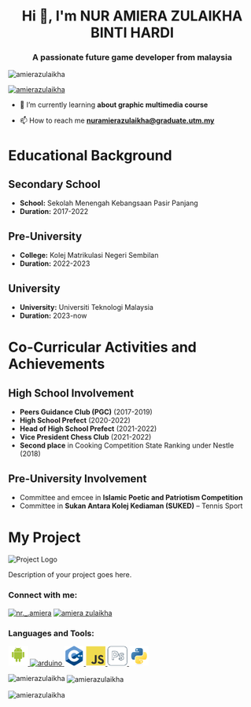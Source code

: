<h1 align="center">Hi 👋, I'm NUR AMIERA ZULAIKHA BINTI HARDI</h1>
<h3 align="center">A passionate future game developer from malaysia</h3>

<p align="left"> <img src="https://komarev.com/ghpvc/?username=amierazulaikha&label=Profile%20views&color=0e75b6&style=flat" alt="amierazulaikha" /> </p>

<p align="left"> <a href="https://github.com/ryo-ma/github-profile-trophy"><img src="https://github-profile-trophy.vercel.app/?username=amierazulaikha" alt="amierazulaikha" /></a> </p>

- 🌱 I’m currently learning **about graphic multimedia course**

- 📫 How to reach me **nuramierazulaikha@graduate.utm.my**

# Educational Background

## Secondary School
- **School:** Sekolah Menengah Kebangsaan Pasir Panjang
- **Duration:** 2017-2022

## Pre-University
- **College:** Kolej Matrikulasi Negeri Sembilan
- **Duration:** 2022-2023

## University
- **University:** Universiti Teknologi Malaysia
- **Duration:** 2023-now

# Co-Curricular Activities and Achievements

## High School Involvement
- **Peers Guidance Club (PGC)** (2017-2019)
- **High School Prefect** (2020-2022)
- **Head of High School Prefect** (2021-2022)
- **Vice President Chess Club** (2021-2022)
- **Second place** in Cooking Competition State Ranking under Nestle (2018)

## Pre-University Involvement
- Committee and emcee in **Islamic Poetic and Patriotism Competition**
- Committee in **Sukan Antara Kolej Kediaman (SUKED)** – Tennis Sport

# My Project

![Project Logo](https://example.com/path/to/your/image.jpg)

Description of your project goes here.



<h3 align="left">Connect with me:</h3>
<p align="left">
<a href="https://instagram.com/nr._.amiera" target="blank"><img align="center" src="https://raw.githubusercontent.com/rahuldkjain/github-profile-readme-generator/master/src/images/icons/Social/instagram.svg" alt="nr._.amiera" height="30" width="40" /></a>
<a href="https://www.youtube.com/c/amiera zulaikha" target="blank"><img align="center" src="https://raw.githubusercontent.com/rahuldkjain/github-profile-readme-generator/master/src/images/icons/Social/youtube.svg" alt="amiera zulaikha" height="30" width="40" /></a>
</p>

<h3 align="left">Languages and Tools:</h3>
<p align="left"> <a href="https://developer.android.com" target="_blank" rel="noreferrer"> <img src="https://raw.githubusercontent.com/devicons/devicon/master/icons/android/android-original-wordmark.svg" alt="android" width="40" height="40"/> </a> <a href="https://www.arduino.cc/" target="_blank" rel="noreferrer"> <img src="https://cdn.worldvectorlogo.com/logos/arduino-1.svg" alt="arduino" width="40" height="40"/> </a> <a href="https://www.w3schools.com/cpp/" target="_blank" rel="noreferrer"> <img src="https://raw.githubusercontent.com/devicons/devicon/master/icons/cplusplus/cplusplus-original.svg" alt="cplusplus" width="40" height="40"/> </a> <a href="https://developer.mozilla.org/en-US/docs/Web/JavaScript" target="_blank" rel="noreferrer"> <img src="https://raw.githubusercontent.com/devicons/devicon/master/icons/javascript/javascript-original.svg" alt="javascript" width="40" height="40"/> </a> <a href="https://www.photoshop.com/en" target="_blank" rel="noreferrer"> <img src="https://raw.githubusercontent.com/devicons/devicon/master/icons/photoshop/photoshop-line.svg" alt="photoshop" width="40" height="40"/> </a> <a href="https://www.python.org" target="_blank" rel="noreferrer"> <img src="https://raw.githubusercontent.com/devicons/devicon/master/icons/python/python-original.svg" alt="python" width="40" height="40"/> </a> </p>

<p><img align="left" src="https://github-readme-stats.vercel.app/api/top-langs?username=amierazulaikha&show_icons=true&locale=en&layout=compact" alt="amierazulaikha" /></p>

<p>&nbsp;<img align="center" src="https://github-readme-stats.vercel.app/api?username=amierazulaikha&show_icons=true&locale=en" alt="amierazulaikha" /></p>

<p><img align="center" src="https://github-readme-streak-stats.herokuapp.com/?user=amierazulaikha&" alt="amierazulaikha" /></p>
